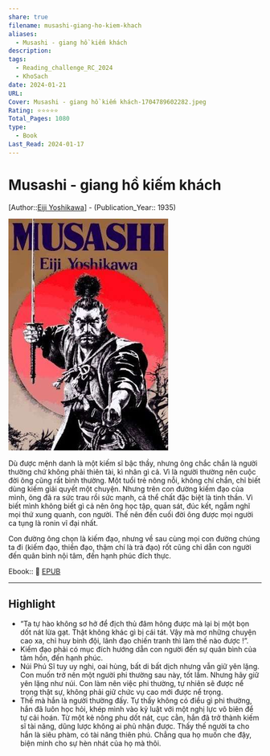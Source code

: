 ```yaml
---
share: true
filename: musashi-giang-ho-kiem-khach
aliases:
  - Musashi - giang hồ kiếm khách
description: 
tags:
  - Reading_challenge_RC_2024
  - KhoSach
date: 2024-01-21
URL: 
Cover: Musashi - giang hồ kiếm khách-1704789602282.jpeg
Rating: ⭐⭐⭐⭐⭐
Total_Pages: 1080
type:
  - Book
Last_Read: 2024-01-17
---
```


# Musashi - giang hồ kiếm khách

[Author::[Eiji Yoshikawa](Eiji%20Yoshikawa.md)] - (Publication_Year:: 1935)

![Musashi - giang hồ kiếm khách-1704789602282.jpeg](../assets/img/Musashi%20-%20giang%20h%E1%BB%93%20ki%E1%BA%BFm%20kh%C3%A1ch-1704789602282.jpeg)

Dù được mệnh danh là một kiếm sĩ bậc thầy, nhưng  ông chắc chắn là người thường chứ không phải thiên tài, kì nhân gì cả. Vì là người thường nên cuộc đời ông cũng rất bình thường. Một tuổi trẻ nông nỗi, không chí chắn, chỉ biết dùng kiếm giải quyết một chuyện. Nhưng trên con đường kiếm đạo của mình, ông đã ra sức trau rồi sức mạnh, cả thể chất đặc biệt là tinh thần. Vì biết mình không biết gì cả nên ông học tập, quan sát, đúc kết, ngẫm nghĩ mọi thứ xung quanh, con người. Thế nên đến cuối đời ông được mọi người ca tụng là ronin vĩ đại nhất.

Con đường ông chọn là kiếm đạo, nhưng về sau cùng mọi con đường chúng ta đi (kiếm đạo, thiền đạo, thậm chí là trà đạo) rốt cũng chỉ dẫn con người đến quân bình nội tâm, đến hạnh phúc đích thực.

Ebook:: 📘 [EPUB](https://onedrive.live.com/download?resid=E92BC60129512289%21185&authkey=!AHx6SxRU3iskDRQ)

---
## Highlight

- “Ta tự hào không sơ hở để địch thủ đâm hông được mà lại bị một bọn dốt nát lừa gạt. Thật không khác gì bị cái tát. Vậy mà mơ những chuyện cao xa, chỉ huy binh đội, lãnh đạo chiến tranh thì làm thế nào được !”.
- Kiếm đạo phải có mục đích hướng dẫn con người đến sự quân bình của tâm hồn, đến hạnh phúc.
- Núi Phú Sĩ tuy uy nghi, oai hùng, bất di bất dịch nhưng vẫn giữ yên lặng. Con muốn trở nên một người phi thường sau này, tốt lắm. Nhưng hãy giữ yên lặng như núi. Con làm nên việc phi thường, tự nhiên sẽ được nể trọng thật sự, không phải giữ chức vụ cao mới được nể trọng.
- Thế mà hắn là người thường đấy. Tự thấy không có điều gì phi thường, hắn đã luôn học hỏi, khép mình vào kỷ luật với một nghị lực vô biên để tự cải hoán. Từ một kẻ nông phu dốt nát, cục cằn, hắn đã trở thành kiếm sĩ tài năng, dũng lược không ai phủ nhận được. Thấy thế người ta cho hắn là siêu phàm, có tài năng thiên phú. Chẳng qua họ muốn che đậy, biện minh cho sự hèn nhát của họ mà thôi.
